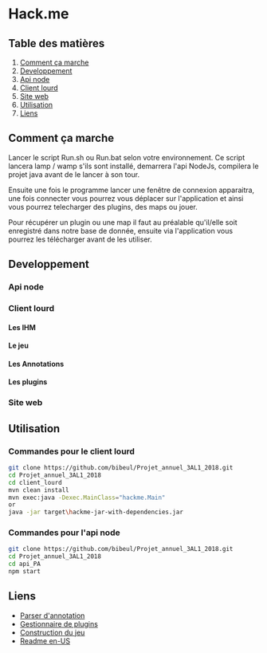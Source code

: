 # Hack.me

## Table des matières
1. [Comment ça marche](#comment-ca-marche)
2. [Developpement](#developpement)
  1. [Api node](#api-node)
  2. [Client lourd](#client-lourd)
  3. [Site web](#site-web)
3. [Utilisation](#utilisation)
4. [Liens](#liens)

## Comment ça marche
Lancer le script Run.sh ou Run.bat selon votre environnement.
Ce script lancera lamp / wamp s'ils sont installé, demarrera l'api NodeJs, compilera le projet java avant de le lancer à son tour.

Ensuite une fois le programme lancer une fenêtre de connexion apparaitra, une fois connecter vous pourrez vous déplacer sur l'application et ainsi vous pourrez telecharger des plugins, des maps ou jouer.


Pour récupérer un plugin ou une map il faut au préalable qu'il/elle soit enregistré dans notre base de donnée, ensuite via l'application vous pourrez les télécharger avant de les utiliser.
## Developpement
### Api node

### Client lourd
#### Les IHM

#### Le jeu

#### Les Annotations

#### Les plugins

### Site web

## Utilisation
### Commandes pour le client lourd
```bash
git clone https://github.com/bibeul/Projet_annuel_3AL1_2018.git
cd Projet_annuel_3AL1_2018
cd client_lourd
mvn clean install
mvn exec:java -Dexec.MainClass="hackme.Main"
or
java -jar target\hackme-jar-with-dependencies.jar
```

### Commandes pour l'api node
```bash
git clone https://github.com/bibeul/Projet_annuel_3AL1_2018.git
cd Projet_annuel_3AL1_2018
cd api_PA
npm start
```

## Liens
+ [Parser d'annotation](#)
+ [Gestionnaire de plugins](#)
+ [Construction du jeu](#)
+ [Readme en-US](readme.en-US.md)
